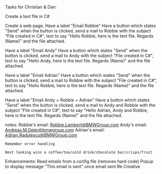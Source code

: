 Tasks for Christian & Dan:

Create a text file in C#

Create a web page,
Have a label "Email Robbie" 
Have a button which states "Send"
	when the button is clicked, send a mail to Robbie with the subject "File created in C#", text to say "Hello Robbie, here is the text file. Regards (Name)" and the file attached.

Have a label "Email Andy"
Have a button which states "Send"
	when the button is clicked, send a mail to Andy with the subject "File created in C#", text to say "Hello Andy, here is the text file. Regards (Name)" and the file attached.

Have a label "Email Adrian"
Have a button which states "Send"
	when the button is clicked, send a mail to Robbie with the subject "File created in C#", text to say "Hello Robbie, here is the text file. Regards (Name)" and the file attached.


Have a label "Email Andy + Robbie + Adrian"
Have a button which states "Send"
	when the button is clicked, send a mail to Andy and Robbie with the subject "File created in C#", text to say "Hello Adrian, Andy and Robbie, here is the text file. Regards (Name)" and the file attached.

notes:	Robbie's email: Robbie.Lambert@BMWGroup.com
	Andy's email: Andreas.M.Geier@bmwgroup.com
	Adrian's email: Adrian.Radulescu@BMWGroup.com

	Remember error handling

	Best looking wins a coffee/tea/cold drink/chocolate bar/crisps/fruit
	

Enhancements: 
	Read emails from a config file (removes hard code)
	Popup to display message "This email is sent" once email sent
	Be Creative 